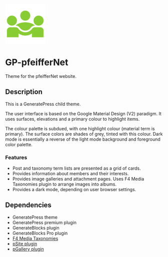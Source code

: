 ![project logo](./assets/icon-128x128.png)

# GP-pfeifferNet
Theme for the pfeifferNet website.

## Description
This is a GeneratePress child theme.

The user interface is based on the Google Material Design (V2) paradigm.
It uses surfaces, elevations and a primary colour to highlight items.

The colour palette is subdued, with one highlight colour (material term is primary).
The surface colors are shades of grey, tinted with this colour.
Dark mode is essentially a reverse of the light mode background and foreground color palette.

### Features
* Post and taxonomy term lists are presented as a grid of cards.
* Provides information about members and their interests.
* Provides image galleries and attachment pages. Uses F4 Media Taxonomies plugin to arrange images into albums.
* Provides a dark mode, depending on user browser settings.

## Dependencies
* GeneratePress theme
* GeneratePress premium plugin
* GenerateBlocks plugin
* GenerateBlocks Pro plugin
* [F4 Media Taxonomies](https://github.com/faktorvier/f4-media-taxonomies)
* [pSite plugin](https://github.com/krpfeiffer/pSite)
* [pGallery plugin](https://github.com/krpfeiffer/pGallery)
